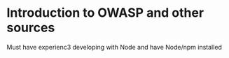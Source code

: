 # Introduction to OWASP and other sources
Must have experienc3 developing with Node and have Node/npm installed
